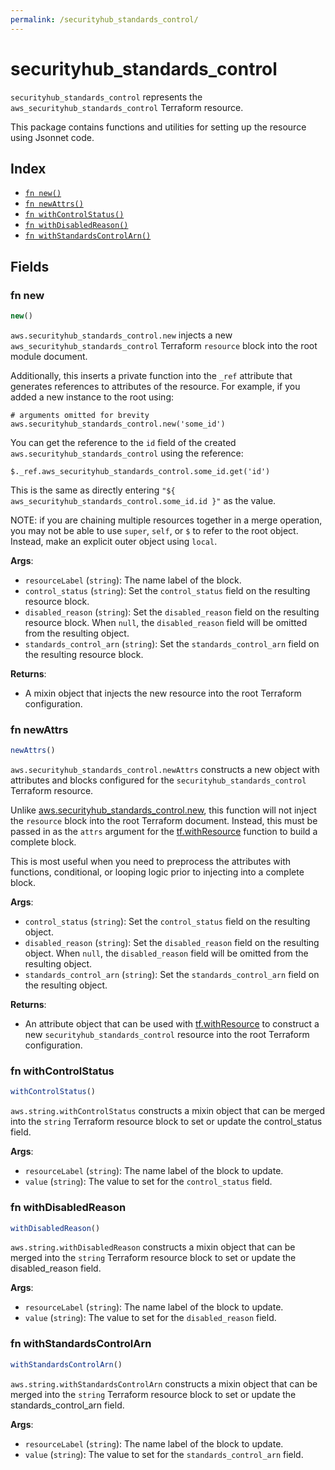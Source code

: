 ```yaml
---
permalink: /securityhub_standards_control/
---
```


# securityhub_standards_control

`securityhub_standards_control` represents the `aws_securityhub_standards_control` Terraform resource.



This package contains functions and utilities for setting up the resource using Jsonnet code.


## Index

* [`fn new()`](#fn-new)
* [`fn newAttrs()`](#fn-newattrs)
* [`fn withControlStatus()`](#fn-withcontrolstatus)
* [`fn withDisabledReason()`](#fn-withdisabledreason)
* [`fn withStandardsControlArn()`](#fn-withstandardscontrolarn)

## Fields

### fn new

```ts
new()
```


`aws.securityhub_standards_control.new` injects a new `aws_securityhub_standards_control` Terraform `resource`
block into the root module document.

Additionally, this inserts a private function into the `_ref` attribute that generates references to attributes of the
resource. For example, if you added a new instance to the root using:

    # arguments omitted for brevity
    aws.securityhub_standards_control.new('some_id')

You can get the reference to the `id` field of the created `aws.securityhub_standards_control` using the reference:

    $._ref.aws_securityhub_standards_control.some_id.get('id')

This is the same as directly entering `"${ aws_securityhub_standards_control.some_id.id }"` as the value.

NOTE: if you are chaining multiple resources together in a merge operation, you may not be able to use `super`, `self`,
or `$` to refer to the root object. Instead, make an explicit outer object using `local`.

**Args**:
  - `resourceLabel` (`string`): The name label of the block.
  - `control_status` (`string`): Set the `control_status` field on the resulting resource block.
  - `disabled_reason` (`string`): Set the `disabled_reason` field on the resulting resource block. When `null`, the `disabled_reason` field will be omitted from the resulting object.
  - `standards_control_arn` (`string`): Set the `standards_control_arn` field on the resulting resource block.

**Returns**:
- A mixin object that injects the new resource into the root Terraform configuration.


### fn newAttrs

```ts
newAttrs()
```


`aws.securityhub_standards_control.newAttrs` constructs a new object with attributes and blocks configured for the `securityhub_standards_control`
Terraform resource.

Unlike [aws.securityhub_standards_control.new](#fn-new), this function will not inject the `resource`
block into the root Terraform document. Instead, this must be passed in as the `attrs` argument for the
[tf.withResource](https://github.com/tf-libsonnet/core/tree/main/docs#fn-withresource) function to build a complete block.

This is most useful when you need to preprocess the attributes with functions, conditional, or looping logic prior to
injecting into a complete block.

**Args**:
  - `control_status` (`string`): Set the `control_status` field on the resulting object.
  - `disabled_reason` (`string`): Set the `disabled_reason` field on the resulting object. When `null`, the `disabled_reason` field will be omitted from the resulting object.
  - `standards_control_arn` (`string`): Set the `standards_control_arn` field on the resulting object.

**Returns**:
  - An attribute object that can be used with [tf.withResource](https://github.com/tf-libsonnet/core/tree/main/docs#fn-withresource) to construct a new `securityhub_standards_control` resource into the root Terraform configuration.


### fn withControlStatus

```ts
withControlStatus()
```

`aws.string.withControlStatus` constructs a mixin object that can be merged into the `string`
Terraform resource block to set or update the control_status field.



**Args**:
  - `resourceLabel` (`string`): The name label of the block to update.
  - `value` (`string`): The value to set for the `control_status` field.


### fn withDisabledReason

```ts
withDisabledReason()
```

`aws.string.withDisabledReason` constructs a mixin object that can be merged into the `string`
Terraform resource block to set or update the disabled_reason field.



**Args**:
  - `resourceLabel` (`string`): The name label of the block to update.
  - `value` (`string`): The value to set for the `disabled_reason` field.


### fn withStandardsControlArn

```ts
withStandardsControlArn()
```

`aws.string.withStandardsControlArn` constructs a mixin object that can be merged into the `string`
Terraform resource block to set or update the standards_control_arn field.



**Args**:
  - `resourceLabel` (`string`): The name label of the block to update.
  - `value` (`string`): The value to set for the `standards_control_arn` field.
